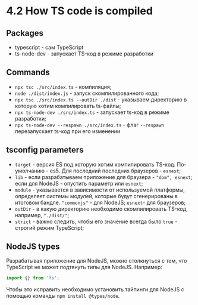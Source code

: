 # 4.2 How TS code is compiled

## Packages

- typescript - сам TypeScript
- ts-node-dev - запускает TS-код в режиме разработки

## Commands

- `npx tsc ./src/index.ts` - компиляция;
- `node ./dist/index.js` - запуск скомпилированного кода;
- `npx tsc ./src/index.ts --outDir ./dist` - указываем директорию в которую хотим компилировать ts-файлы;
- `npx ts-node-dev ./src/index.ts` - запускает ts-код в режиме разработки;
- `npx ts-node-dev --respawn ./src/index.ts` - флаг `--respawn` перезапускает ts-код при его изменении

## tsconfig parameters

- `target` - версия ES под которую хотим компилировать TS-код. По-умолчанию - es5. Для последний последних браузеров - `esnext`;
- `lib` - если разрабатываем приложение для браузера - `"dom", esnext`; если для NodeJS - опустить параметр или `esnext`;
- `module` - указывается в зависимости от используемой платформы, определяет системы модулей, которые будут сгенерированы в итоговом бандле. `"commonjs"` - для NodeJS; `esnext`- для браузеров;
- `outDir` - в какую директорию необходимо скомпилировать TS-код, например, `"./dist/"`;
- `strict` - важно следить, чтобы его значение всегда было `true` - строгий режим TypeScript;

## NodeJS types

Разрабатывая приложение для NodeJS, можно столкнуться с тем, что TypeScript не может подтянуть типы для NodeJS. Например:

```TypeScript
import {} from 'fs';
```

Чтобы это исправить необходимо установить тайпинги для NodeJS с помощью команды `npm install @types/node`.
